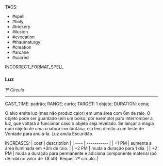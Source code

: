 TAGS:
- #spell
- #holy
- #trickery
- #ilusion
- #evocation
- #thaumaturgy
- #creation
- #arcane
- #sacred

INCORRECT_FORMAT_SPELL
### Luz
*1º Círculo*
___
CAST_TIME: padrão;
RANGE: curto;
TARGET: 1 objeto;
DURATION: cena;

O alvo emite luz (mas não produz calor) em uma área com 6m de raio. O objeto pode ser guardado (em um bolso, por exemplo) para interromper a luz, que voltará a funcionar caso o objeto seja revelado. Se lançar a magia num objeto de uma criatura involuntária, ela tem direito a um teste de Vontade para anulá-la. Luz anula Escuridão.
 

INCREASES:
| cost | description |
| ---- | ----------- |
| +1 PM | aumenta a área iluminada em +3m de raio. |
| +2 PM | muda a duração para 1 dia. |
| +2 PM | muda a duração para permanente e adiciona componente material (pó de rubi no valor de T$ 50). Requer 2º círculo. |
